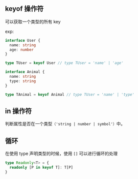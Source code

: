 ## keyof 操作符
可以获取一个类型的所有 key

exp:
```ts
interface User {
  name: string
  age: number
}

type TUser = keyof User // type TUser = 'name' | 'age'

interface Animal {
  name: string
  type: string
}

type TAnimal = keyof Animal // type TUser = 'name' | 'type'
```

## in 操作符

判断属性是否在一个类型`（'string | number | symbol'）`中。


## 循环

在使用 type 声明类型的时候，使用 `[]` 可以进行循环的处理

```ts
type Readonly<T> = {
  readonly [P in keyof T]: T[P]
}
```
